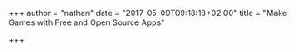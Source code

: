 +++
author = "nathan"
date = "2017-05-09T09:18:18+02:00"
title = "Make Games with Free and Open Source Apps"

+++
